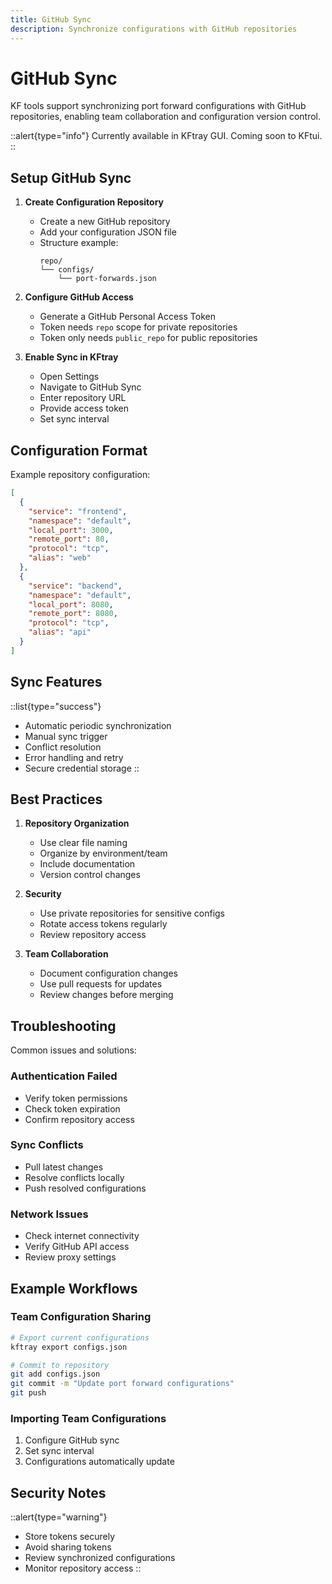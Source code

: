 ```yaml
---
title: GitHub Sync
description: Synchronize configurations with GitHub repositories
---
```


# GitHub Sync

KF tools support synchronizing port forward configurations with GitHub repositories, enabling team collaboration and configuration version control.

::alert{type="info"}
Currently available in KFtray GUI. Coming soon to KFtui.
::

## Setup GitHub Sync

1. **Create Configuration Repository**
   - Create a new GitHub repository
   - Add your configuration JSON file
   - Structure example:
     ```
     repo/
     └── configs/
         └── port-forwards.json
     ```

2. **Configure GitHub Access**
   - Generate a GitHub Personal Access Token
   - Token needs `repo` scope for private repositories
   - Token only needs `public_repo` for public repositories

3. **Enable Sync in KFtray**
   - Open Settings
   - Navigate to GitHub Sync
   - Enter repository URL
   - Provide access token
   - Set sync interval

## Configuration Format

Example repository configuration:

```json
[
  {
    "service": "frontend",
    "namespace": "default",
    "local_port": 3000,
    "remote_port": 80,
    "protocol": "tcp",
    "alias": "web"
  },
  {
    "service": "backend",
    "namespace": "default",
    "local_port": 8080,
    "remote_port": 8080,
    "protocol": "tcp",
    "alias": "api"
  }
]
```

## Sync Features

::list{type="success"}
- Automatic periodic synchronization
- Manual sync trigger
- Conflict resolution
- Error handling and retry
- Secure credential storage
::

## Best Practices

1. **Repository Organization**
   - Use clear file naming
   - Organize by environment/team
   - Include documentation
   - Version control changes

2. **Security**
   - Use private repositories for sensitive configs
   - Rotate access tokens regularly
   - Review repository access

3. **Team Collaboration**
   - Document configuration changes
   - Use pull requests for updates
   - Review changes before merging

## Troubleshooting

Common issues and solutions:

### Authentication Failed
- Verify token permissions
- Check token expiration
- Confirm repository access

### Sync Conflicts
- Pull latest changes
- Resolve conflicts locally
- Push resolved configurations

### Network Issues
- Check internet connectivity
- Verify GitHub API access
- Review proxy settings

## Example Workflows

### Team Configuration Sharing
```bash
# Export current configurations
kftray export configs.json

# Commit to repository
git add configs.json
git commit -m "Update port forward configurations"
git push
```

### Importing Team Configurations
1. Configure GitHub sync
2. Set sync interval
3. Configurations automatically update

## Security Notes

::alert{type="warning"}
- Store tokens securely
- Avoid sharing tokens
- Review synchronized configurations
- Monitor repository access
::
